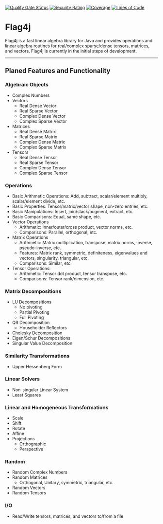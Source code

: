 [![Quality Gate Status](https://sonarcloud.io/api/project_badges/measure?project=jacobdwatters_Flag4j&metric=alert_status)](https://sonarcloud.io/summary/new_code?id=jacobdwatters_Flag4j)
[![Security Rating](https://sonarcloud.io/api/project_badges/measure?project=jacobdwatters_Flag4j&metric=security_rating)](https://sonarcloud.io/summary/new_code?id=jacobdwatters_Flag4j)
[![Coverage](https://sonarcloud.io/api/project_badges/measure?project=jacobdwatters_Flag4j&metric=coverage)](https://sonarcloud.io/summary/new_code?id=jacobdwatters_Flag4j)
[![Lines of Code](https://sonarcloud.io/api/project_badges/measure?project=jacobdwatters_Flag4j&metric=ncloc)](https://sonarcloud.io/summary/new_code?id=jacobdwatters_Flag4j)

# Flag4j
Flag4j is a fast linear algebra library for Java and provides operations and linear algebra routines for real/complex sparse/dense tensors, matrices, and vectors.
Flag4j is currently in the initial steps of development.

___

## Planed Features and Functionality
### Algebraic Objects
- Complex Numbers
- Vectors
  - Real Dense Vector
  - Real Sparse Vector
  - Complex Dense Vector
  - Complex Sparse Vector
- Matrices
    - Real Dense Matrix
    - Real Sparse Matrix
    - Complex Dense Matrix
    - Complex Sparse Matrix
- Tensors
    - Real Dense Tensor
    - Real Sparse Tensor
    - Complex Dense Tensor
    - Complex Sparse Tensor

### Operations
- Basic Arithmetic Operations: Add, subtract, scalar/element multiply, scalar/element divide, etc.
- Basic Properties: Tensor/matrix/vector shape, non-zero entries, etc.
- Basic Manipulations: Insert, join/stack/augment, extract, etc.
- Basic Comparisons: Equal, same shape, etc.
- Vector Operations
  - Arithmetic: Inner/outer/cross product, vector norms, etc.
  - Comparisons: Parallel, orthogonal, etc.
- Matrix Operations
  - Arithmetic: Matrix multiplication, transpose, matrix norms, inverse, pseudo-inverse, etc.
  - Features: Matrix rank, symmetric, definiteness, eigenvalues and vectors, singularity, triangular, etc.
  - Comparisons: Similar, etc. 
- Tensor Operations:
  - Arithmetic: Tensor dot product, tensor transpose, etc.
  - Comparisons: Tensor rank/dimension, etc.

### Matrix Decompositions
- LU Decompositions
  - No pivoting
  - Partial Pivoting
  - Full Pivoting
- QR Decomposition
  - Householder Reflectors
- Cholesky Decomposition
- Eigen/Schur Decompositions
- Singular Value Decomposition

### Similarity Transformations
- Upper Hessenberg Form

### Linear Solvers
- Non-singular Linear System
- Least Squares

### Linear and Homogeneous Transformations
- Scale
- Shift
- Rotate
- Affine
- Projections
  - Orthographic
  - Perspective

### Random
- Random Complex Numbers
- Random Matrices
  - Orthogonal, Unitary, symmetric, triangular, etc.
- Random Vectors
- Random Tensors

### I/O
- Read/Write tensors, matrices, and vectors to/from a file.
